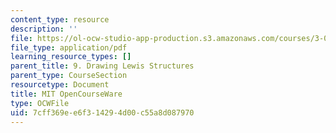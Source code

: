 ```yaml
---
content_type: resource
description: ''
file: https://ol-ocw-studio-app-production.s3.amazonaws.com/courses/3-091sc-introduction-to-solid-state-chemistry-fall-2010/7cff369ee6f314294d00c55a8d087970_MIT3_091SCF10lec09_iPOD.pdf
file_type: application/pdf
learning_resource_types: []
parent_title: 9. Drawing Lewis Structures
parent_type: CourseSection
resourcetype: Document
title: MIT OpenCourseWare
type: OCWFile
uid: 7cff369e-e6f3-1429-4d00-c55a8d087970
---
```

